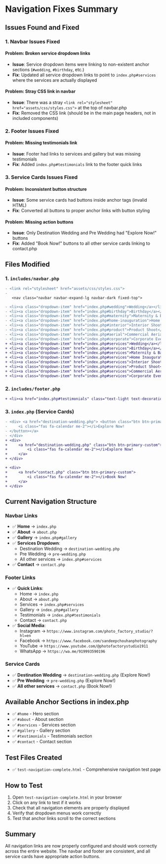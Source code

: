 # Navigation Fixes Summary

## Issues Found and Fixed

### 1. Navbar Issues Fixed

#### **Problem**: Broken service dropdown links
- **Issue**: Service dropdown items were linking to non-existent anchor sections (`#wedding`, `#birthday`, etc.)
- **Fix**: Updated all service dropdown links to point to `index.php#services` where the services are actually displayed

#### **Problem**: Stray CSS link in navbar
- **Issue**: There was a stray `<link rel="stylesheet" href="assets/css/styles.css">` at the top of navbar.php
- **Fix**: Removed the CSS link (should be in the main page headers, not in included components)

### 2. Footer Issues Fixed

#### **Problem**: Missing testimonials link
- **Issue**: Footer had links to services and gallery but was missing testimonials
- **Fix**: Added `index.php#testimonials` link to the footer quick links

### 3. Service Cards Issues Fixed

#### **Problem**: Inconsistent button structure
- **Issue**: Some service cards had buttons inside anchor tags (invalid HTML)
- **Fix**: Converted all buttons to proper anchor links with button styling

#### **Problem**: Missing action buttons
- **Issue**: Only Destination Wedding and Pre Wedding had "Explore Now!" buttons
- **Fix**: Added "Book Now!" buttons to all other service cards linking to contact.php

## Files Modified

### 1. `includes/navbar.php`
```diff
- <link rel="stylesheet" href="assets/css/styles.css">
- 
   <nav class="navbar navbar-expand-lg navbar-dark fixed-top">

- <li><a class="dropdown-item" href="index.php#wedding">Wedding</a></li>
- <li><a class="dropdown-item" href="index.php#birthday">Birthday</a></li>
- <li><a class="dropdown-item" href="index.php#maternity">Maternity & Baby Shoot</a></li>
- <li><a class="dropdown-item" href="index.php#home-inauguration">Home Inauguration</a></li>
- <li><a class="dropdown-item" href="index.php#interior">Interior Shoot</a></li>
- <li><a class="dropdown-item" href="index.php#product">Product Shoot</a></li>
- <li><a class="dropdown-item" href="index.php#aerial">Commercial Aerial Shoot</a></li>
- <li><a class="dropdown-item" href="index.php#corporate">Corporate Events</a></li>
+ <li><a class="dropdown-item" href="index.php#services">Wedding</a></li>
+ <li><a class="dropdown-item" href="index.php#services">Birthday</a></li>
+ <li><a class="dropdown-item" href="index.php#services">Maternity & Baby Shoot</a></li>
+ <li><a class="dropdown-item" href="index.php#services">Home Inauguration</a></li>
+ <li><a class="dropdown-item" href="index.php#services">Interior Shoot</a></li>
+ <li><a class="dropdown-item" href="index.php#services">Product Shoot</a></li>
+ <li><a class="dropdown-item" href="index.php#services">Commercial Aerial Shoot</a></li>
+ <li><a class="dropdown-item" href="index.php#services">Corporate Events</a></li>
```

### 2. `includes/footer.php`
```diff
+ <li><a href="index.php#testimonials" class="text-light text-decoration-none">Testimonials</a></li>
```

### 3. `index.php` (Service Cards)
```diff
- <div> <a href="destination-wedding.php"> <button class="btn btn-primary-custom" onclick="scrollToSection('contact')">
-     <i class="fas fa-calendar me-2"></i>Explore Now!
- </button></a>
- </div>
+ <div>
+     <a href="destination-wedding.php" class="btn btn-primary-custom">
+         <i class="fas fa-calendar me-2"></i>Explore Now!
+     </a>
+ </div>

+ <div>
+     <a href="contact.php" class="btn btn-primary-custom">
+         <i class="fas fa-calendar me-2"></i>Book Now!
+     </a>
+ </div>
```

## Current Navigation Structure

### Navbar Links
- ✅ **Home** → `index.php`
- ✅ **About** → `about.php`
- ✅ **Gallery** → `index.php#gallery`
- ✅ **Services Dropdown**:
  - Destination Wedding → `destination-wedding.php`
  - Pre Wedding → `pre-wedding.php`
  - All other services → `index.php#services`
- ✅ **Contact** → `contact.php`

### Footer Links
- ✅ **Quick Links**:
  - Home → `index.php`
  - About → `about.php`
  - Services → `index.php#services`
  - Gallery → `index.php#gallery`
  - Testimonials → `index.php#testimonials`
  - Contact → `contact.php`
- ✅ **Social Media**:
  - Instagram → `https://www.instagram.com/photo_factory_studio/?hl=en`
  - Facebook → `https://www.facebook.com/sandeepchouhanphotography`
  - YouTube → `https://www.youtube.com/@photofactorystudio1911`
  - WhatsApp → `https://wa.me/919993590196`

### Service Cards
- ✅ **Destination Wedding** → `destination-wedding.php` (Explore Now!)
- ✅ **Pre Wedding** → `pre-wedding.php` (Explore Now!)
- ✅ **All other services** → `contact.php` (Book Now!)

## Available Anchor Sections in index.php
- ✅ `#home` - Hero section
- ✅ `#about` - About section
- ✅ `#services` - Services section
- ✅ `#gallery` - Gallery section
- ✅ `#testimonials` - Testimonials section
- ✅ `#contact` - Contact section

## Test Files Created
- ✅ `test-navigation-complete.html` - Comprehensive navigation test page

## How to Test
1. Open `test-navigation-complete.html` in your browser
2. Click on any link to test if it works
3. Check that all navigation elements are properly displayed
4. Verify that dropdown menus work correctly
5. Test that anchor links scroll to the correct sections

## Summary
All navigation links are now properly configured and should work correctly across the entire website. The navbar and footer are consistent, and all service cards have appropriate action buttons. 